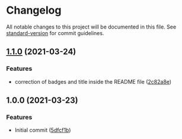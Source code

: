 # Changelog

All notable changes to this project will be documented in this file. See [standard-version](https://github.com/conventional-changelog/standard-version) for commit guidelines.

## [1.1.0](https://github.com/danielcerongrajales/Dialogs/compare/v1.0.0...v1.1.0) (2021-03-24)


### Features

* correction of badges and title inside the  README file ([2c82a8e](https://github.com/danielcerongrajales/Dialogs/commit/2c82a8e8e6ca3dc297a4ea59b151361773488b0e))

## 1.0.0 (2021-03-23)


### Features

* Initial commit ([5dfcf1b](https://github.com/danielcerongrajales/Dialogs/commit/5dfcf1b8a1c65cd095547e4f7a37fce8988773f8))
